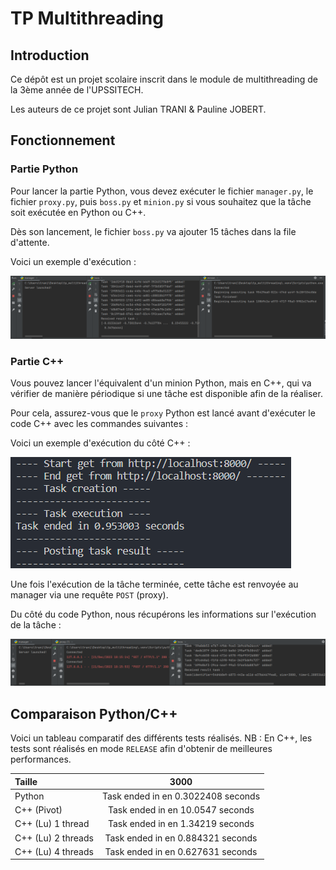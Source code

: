 # TP Multithreading

## Introduction

Ce dépôt est un projet scolaire inscrit dans le module de multithreading de la 3ème année de l'UPSSITECH.

Les auteurs de ce projet sont Julian TRANI & Pauline JOBERT.

## Fonctionnement

### Partie Python

Pour lancer la partie Python, vous devez exécuter le fichier `manager.py`, le fichier `proxy.py`, puis `boss.py` et `minion.py` si vous souhaitez que la tâche soit exécutée en Python ou C++.

Dès son lancement, le fichier `boss.py` va ajouter 15 tâches dans la file d'attente.

Voici un exemple d'exécution :

![Running](images/running_python.png)

### Partie C++

Vous pouvez lancer l'équivalent d'un minion Python, mais en C++, qui va vérifier de manière périodique si une tâche est disponible afin de la réaliser.

Pour cela, assurez-vous que le `proxy` Python est lancé avant d'exécuter le code C++ avec les commandes suivantes :

Voici un exemple d'exécution du côté C++ :

![Running c++](images/running_cpp.png)

Une fois l'exécution de la tâche terminée, cette tâche est renvoyée au manager via une requête `POST` (proxy).

Du côté du code Python, nous récupérons les informations sur l'exécution de la tâche :

![Running python c++](images/running_python_cpp.png)

## Comparaison Python/C++

Voici un tableau comparatif des différents tests réalisés.
NB : En C++, les tests sont réalisés en mode `RELEASE` afin d'obtenir de meilleures performances.

| Taille             |                3000                |
| :----------------- | :--------------------------------: |
| Python             | Task ended in en 0.3022408 seconds |
| C++ (Pivot)        |  Task ended in en 10.0547 seconds  |
| C++ (Lu) 1 thread  |  Task ended in en 1.34219 seconds  |
| C++ (Lu) 2 threads | Task ended in en 0.884321 seconds  |
| C++ (Lu) 4 threads | Task ended in en 0.627631 seconds  |
